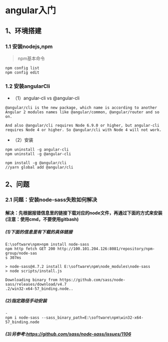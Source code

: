 angular入门
==
## 1、环境搭建

### 1.1 安装nodejs,npm

> npm基本命令
```
npm config list
npm config edit
```

### 1.2 安装angularCli

- （1）angular-cli vs @angular-cli
```
@angular/cli is the new package, which name is according to another Angular 2 modules names like @angular/common, @angular/router and so on.

And also @angular/cli requires Node 6.9.0 or higher, but angular-cli requires Node 4 or higher. So @angular/cli with Node 4 will not work.
```

- （2）安装
```
npm uninstall -g angular-cli
npm uninstall -g @angular-cli

npm install -g @angular/cli
//yarn global add @angular/cli
```

## 2、问题

### 2.1 问题：安装node-sass失败如何解决

#### 解决：先根据报错信息里的链接下载对应的node文件，再通过下面的方式来安装(注意：使用cmd，不要使用gitbash)

##### (1)下面的信息里有下载的具体链接
```
E:\software\npm>npm install node-sass
npm http fetch GET 200 http://100.101.204.126:8081/repository/npm-group/node-sas
s 307ms

> node-sass@4.7.2 install E:\software\npm\node_modules\node-sass
> node scripts/install.js

Downloading binary from https://github.com/sass/node-sass/releases/download/v4.7
.2/win32-x64-57_binding.node..                          
```
##### (2)指定路径手动安装
```
- 
npm i node-sass --sass_binary_path=E:\software\npm\win32-x64-57_binding.node
```

##### (3)另参考:https://github.com/sass/node-sass/issues/1106
